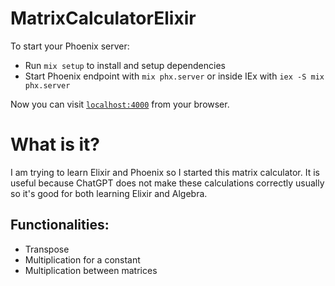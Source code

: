 # MatrixCalculatorElixir

To start your Phoenix server:

  * Run `mix setup` to install and setup dependencies
  * Start Phoenix endpoint with `mix phx.server` or inside IEx with `iex -S mix phx.server`

Now you can visit [`localhost:4000`](http://localhost:4000) from your browser.

# What is it?

I am trying to learn Elixir and Phoenix so I started this matrix calculator. It is useful because ChatGPT does not make these calculations correctly usually so it's good for both learning Elixir and Algebra.

## Functionalities:

- Transpose
- Multiplication for a constant
- Multiplication between matrices